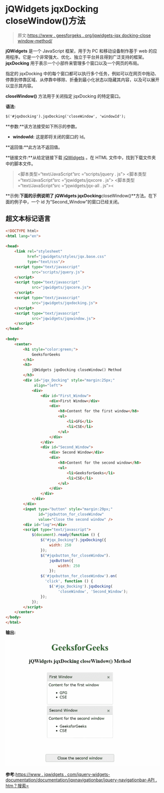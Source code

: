 # jQWidgets jqxDocking closeWindow()方法

> 原文:[https://www . geesforgeks . org/jqwidgets-jqx docking-close window-method/](https://www.geeksforgeeks.org/jqwidgets-jqxdocking-closewindow-method/)

**jQWidgets** 是一个 JavaScript 框架，用于为 PC 和移动设备制作基于 web 的应用程序。它是一个非常强大、优化、独立于平台并且得到广泛支持的框架。 **jqxDocking** 用于表示一个小部件来管理多个窗口以及一个网页的布局。

指定的 jqxDocking 中的每个窗口都可以执行多个任务，例如可以在网页中拖动、停靠到停靠区域、从停靠中移除、折叠到最小化状态以隐藏其内容，以及可以展开以显示其内容。

**closeWindow()** 方法用于关闭指定 jqxDocking 的特定窗口。

**语法:**

```html
$('#jqxDocking').jqxDocking('closeWindow', 'windowId');
```

**参数:**该方法接受如下所示的参数。

*   **windowId:** 这是即将关闭的窗口的 Id。

**返回值:**此方法不返回值。

**链接文件:**从给定链接下载 [jQWidgets](https://www.jqwidgets.com/download/) 。在 HTML 文件中，找到下载文件夹中的脚本文件。

> <link rel="”stylesheet”" href="”jqwidgets/styles/jqx.base.css”" type="”text/css”">
> <脚本类型=“text/JavaScript”src =“scripts/jquery . js”></脚本>
> <脚本类型=“text/JavaScript”src =“jqwidgets/jqxcore . js”></脚本>
> <脚本类型=“text/JavaScript”src =“jqwidgets/jqx-all . js”><

**示例:**下面的示例说明了 jQWidgets jqxDocking**closeWindow()**方法。在下面的例子中，一个 id 为“Second_Window”的窗口已经关闭。

## 超文本标记语言

```html
<!DOCTYPE html>
<html lang="en">

<head>
    <link rel="stylesheet" 
          href="jqwidgets/styles/jqx.base.css" 
          type="text/css"/>
    <script type="text/javascript" 
            src="scripts/jquery.js">
    </script>
    <script type="text/javascript" 
            src="jqwidgets/jqxcore.js">
    </script>
    <script type="text/javascript" 
            src="jqwidgets/jqxdocking.js">
    </script>
    <script type="text/javascript" 
            src="jqwidgets/jqxwindow.js">
    </script>
</head>>

<body>
    <center>
        <h1 style="color:green;">
            GeeksforGeeks
        </h1>
        <h3>
            jQWidgets jqxDocking closeWindow() Method
        </h3>
        <div id="jqx_Docking" style="margin:25px;" 
             align="left">
            <div>
                <div id="First_Window">
                    <div>First Window</div>
                    <div>
                        <h8>Content for the first window</h8>
                        <ul>
                            <li>GFG</li>
                            <li>CSE</li>
                        </ul>
                    </div>
                </div>
                <div id="Second_Window">
                    <div> Second Window</div>
                    <div>
                        <h8>Content for the second window</h8>
                        <ul>
                            <li>GeeksforGeeks</li>
                            <li>CSE</li>
                        </ul>
                    </div>
                </div>
            </div>
        </div>
        <input type="button" style="margin:29px;" 
               id="jqxbutton_for_closeWindow" 
               value="Close the second window" />
        <div id="log"></div>
        <script type="text/javascript">
            $(document).ready(function () {
                $("#jqx_Docking").jqxDocking({
                    width: 250
                });
                $("#jqxbutton_for_closeWindow").
                    jqxButton({
                        width: 250
                    });
                $('#jqxbutton_for_closeWindow').on(
                  'click', function () {
                    $('#jqx_Docking').jqxDocking(
                        'closeWindow', 'Second_Window');
                });
            });
        </script>
    </center>
</body>
</html>
```

**输出:**

![](img/0fa98b48108ef071ca6597cc9cf04493.png)

**参考:**[https://www . jqwidgets . com/jquery-widgets-documentation/documentation/jqxnavigationbar/jquery-navigationbar-API . htm？搜索=](https://www.jqwidgets.com/jquery-widgets-documentation/documentation/jqxdocking/jquery-docking-api.htm?search=)